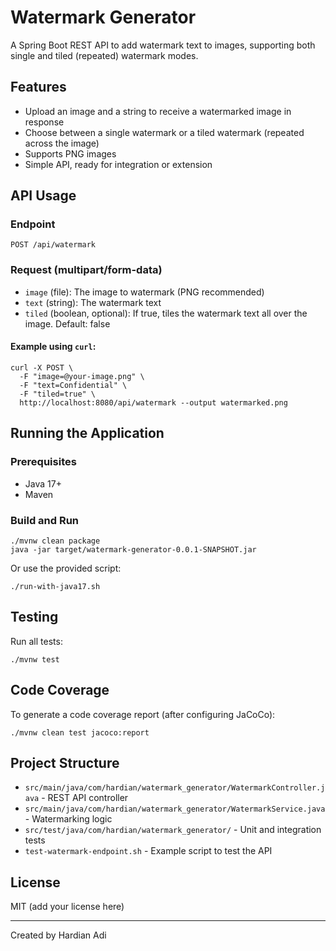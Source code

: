 # Watermark Generator

A Spring Boot REST API to add watermark text to images, supporting both single and tiled (repeated) watermark modes.

## Features
- Upload an image and a string to receive a watermarked image in response
- Choose between a single watermark or a tiled watermark (repeated across the image)
- Supports PNG images
- Simple API, ready for integration or extension

## API Usage

### Endpoint
```
POST /api/watermark
```

### Request (multipart/form-data)
- `image` (file): The image to watermark (PNG recommended)
- `text` (string): The watermark text
- `tiled` (boolean, optional): If true, tiles the watermark text all over the image. Default: false

#### Example using `curl`:
```
curl -X POST \
  -F "image=@your-image.png" \
  -F "text=Confidential" \
  -F "tiled=true" \
  http://localhost:8080/api/watermark --output watermarked.png
```

## Running the Application

### Prerequisites
- Java 17+
- Maven

### Build and Run
```
./mvnw clean package
java -jar target/watermark-generator-0.0.1-SNAPSHOT.jar
```

Or use the provided script:
```
./run-with-java17.sh
```

## Testing
Run all tests:
```
./mvnw test
```

## Code Coverage
To generate a code coverage report (after configuring JaCoCo):
```
./mvnw clean test jacoco:report
```

## Project Structure
- `src/main/java/com/hardian/watermark_generator/WatermarkController.java` - REST API controller
- `src/main/java/com/hardian/watermark_generator/WatermarkService.java` - Watermarking logic
- `src/test/java/com/hardian/watermark_generator/` - Unit and integration tests
- `test-watermark-endpoint.sh` - Example script to test the API

## License
MIT (add your license here)

---

Created by Hardian Adi
